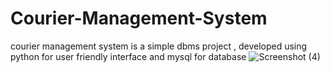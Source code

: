 # Courier-Management-System
courier management system is a simple dbms project , developed using python for user friendly interface and mysql for database 
![Screenshot (4)](https://github.com/user-attachments/assets/85d8af30-a723-46b9-8d9a-c9a9bebe2520)
